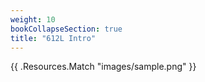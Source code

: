 ```yaml
---
weight: 10
bookCollapseSection: true
title: "612L Intro"
---
```

{{ .Resources.Match "images/sample.png" }}